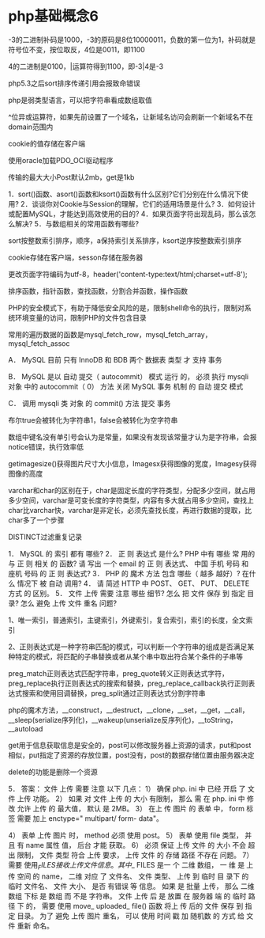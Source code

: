 # php基础概念6
-3的二进制补码是1000，-3的原码是8位10000011，负数的第一位为1，补码就是符号位不变，按位取反，4位是0011，即1100

4的二进制是0100，|运算符得到1100，即-3|4是-3

php5.3之后sort排序传递引用会报致命错误

php是弱类型语言，可以把字符串看成数组取值

^位异或运算符，如果先前设置了一个域名，让新域名访问会刷新一个新域名不在domain范围内

cookie的值存储在客户端

使用oracle加载PDO_OCI驱动程序

传输的最大大小Post默认2mb，get是1kb

1．sort()函数、asort()函数和ksort()函数有什么区别?它们分别在什么情况下使用? 2．谈谈你对Cookie与Session的理解，它们的适用场景是什么? 3．如何设计或配置MySQL，才能达到高效使用的目的? 4．如果页面字符出现乱码，那么该怎么解决? 5．与数组相关的常用函数有哪些?

sort按整数索引排序，顺序，a保持索引关系排序，ksort逆序按整数索引排序

cookie存储在客户端，sesson存储在服务器

更改页面字符编码为utf-8，header('content-type:text/html;charset=utf-8');

排序函数，指针函数，查找函数，分割合并函数，操作函数

PHP的安全模式下，有助于降低安全风险的是，限制shell命令的执行，限制对系统环境变量的访问，限制PHP的文件包含目录

常用的遍历数据的函数是mysql_fetch_row，mysql_fetch_array，mysql_fetch_assoc

A． MySQL 目前 只有 InnoDB 和 BDB 两个 数据表 类型 才 支持 事务 

B． MySQL 是以 自动 提交（ autocommit） 模式 运行 的， 必须 执行 mysqli 对象 中的 autocommit（ 0） 方法 关闭 MySQL 事务 机制 的 自动 提交 模式 

C． 调用 mysqli 类 对象 的 commit() 方法 提交 事务

布尔true会被转化为字符串1，false会被转化为空字符串

数组中键名没有单引号会认为是常量，如果没有发现该常量才认为是字符串，会报notice错误，执行效率低

getimagesize()获得图片尺寸大小信息，Imagesx获得图像的宽度，Imagesy获得图像的高度

varchar和char的区别在于，char是固定长度的字符类型，分配多少空间，就占用多少空间，varchar是可变长度的字符类型，内容有多大就占用多少空间，查找上char比varchar快，varchar是非定长，必须先查找长度，再进行数据的提取，比char多了一个步骤

DISTINCT过滤重复记录

1． MySQL 的 索引 都有 哪些? 2． 正 则 表达式 是什么? PHP 中有 哪些 常 用的 与 正 则 相关 的 函数? 请 写出 一个 email 的 正 则 表达式、 中国 手机 号码 和 座机 号码 的 正 则 表达式? 3． PHP 的 魔术 方法 包含 哪些（ 越多 越好）? 在什么 情况下 被 自动 调用? 4． 请 简述 HTTP 中 POST、 GET、 PUT、 DELETE 方式 的 区别。 5． 文件 上传 需要 注意 哪些 细节? 怎么 把 文件 保存 到 指定 目录? 怎么 避免 上传 文件 重名 问题?

1、唯一索引，普通索引，主键索引，外键索引，复合索引，索引的长度，全文索引

2、正则表达式是一种字符串匹配的模式，可以判断一个字符串的组成是否满足某种特定的模式，将匹配的子串替换或者从某个串中取出符合某个条件的子串等

preg_match正则表达式匹配字符串，preg_quote转义正则表达式字符，preg_replace执行正则表达式的搜索和替换，preg_replace_callback执行正则表达式搜索和使用回调替换，preg_split通过正则表达式分割字符串

php的魔术方法，__construct，__destruct，__clone，__set，__get，__call，__sleep(serialize序列化)，__wakeup(unserialize反序列化)，__toString，__autoload

get用于信息获取信息是安全的，post可以修改服务器上资源的请求，put和post相似，put指定了资源的存放位置，post没有，post的数据存储位置由服务器决定

delete的功能是删除一个资源

5． 答案： 文件 上传 需要 注意 以下 几点： 1） 确保 php. ini 中 已经 开启 了 文件 上传 功能。 2） 如果 对 文件 上传 的 大小 有限制， 那么 需 在 php. ini 中 修改 允许 上传 的 最大值， 默认 是 2MB。 3） 在上 传 图片 的 表单 中， form 标签 需要 加上 enctype=" multipart/ form- data"。

4） 表单 上传 图片 时， method 必须 使用 post。 5） 表单 使用 file 类型， 并且 有 name 属性 值， 后台 才能 获取。 6） 必须 保证 上传 文件 的 大小 不会 超出 限制， 文件 类型 符合 上传 要求， 上传 文件 的 存储 路径 不存在 问题。 7） 需要 使用$_ FILES 接收 上传 文件 信息。 其中$_ FILES 是一 个 二维 数组， 一 维 是 上传 空间 的 name， 二维 对应 了 文件名、 文件 类型、 上传 到 临时 目 录下 的 临时 文件名、 文件 大小、 是否 有错误 等 信息。 如果 是 批量 上传， 那么 二维 数组 下标 是 数组 而 不是 字符串。 文件 上传 后 是 放置 在 服务器 端 的 临时 路径 下 的， 需要 使用 move_ uploaded_ file() 函数 将上 传 后的 文件 保存 到 指定 目录。 为了 避免 上传 图片 重名， 可以 使用 时间 戳 加 随机数 的 方式 给 文件 重新 命名。



